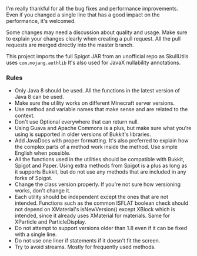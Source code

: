 I'm really thankful for all the bug fixes and performance improvements.\
Even if you changed a single line that has a good impact on the performance, it's welcomed. 

Some changes may need a discussion about quality and usage.
Make sure to explain your changes clearly when creating a pull request.
All the pull requests are merged directly into the master branch.

This project imports the full Spigot JAR from an unofficial repo as SkullUtils uses `com.mojang.authlib`
It's also used for JavaX nullability annotations.

### Rules
* Only Java 8 should be used. All the functions in the latest version of Java 8 can be used.
* Make sure the utility works on different Minecraft server versions.
* Use method and variable names that make sense and are related to the context.
* Don't use Optional everywhere that can return null.
* Using Guava and Apache Commons is a plus, but make sure what you're using is supported in
older versions of Bukkit's libraries.
* Add JavaDocs with proper formatting. It's also preferred to explain how the complex parts of a method work
inside the method. Use simple English when possible.
* All the functions used in the utilities should be compatible with Bukkit, Spigot and Paper.
Using extra methods from Spigot is a plus as long as it supports Bukkit, but do not use any methods that are included in any forks of Spigot.
* Change the class version properly. If you're not sure how versioning works, don't change it.
* Each utility should be independent except the ones that are not intended.
Functions such as the common ISFLAT boolean check should not depend on XMaterial's isNewVersion() except
XBlock which is intended, since it already uses XMaterial for materials. Same for XParticle and ParticleDisplay.
* Do not attempt to support versions older than 1.8 even if it can be fixed with a single line.
* Do not use one liner if statements if it doesn't fit the screen.
* Try to avoid streams. Mostly for frequently used methods.